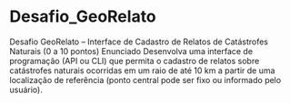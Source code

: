 # Desafio_GeoRelato
Desafio GeoRelato – Interface de Cadastro de Relatos de Catástrofes Naturais (0 a 10 pontos) Enunciado Desenvolva uma interface de programação (API ou CLI) que permita o cadastro de relatos sobre catástrofes naturais ocorridas em um raio de até 10 km a partir de uma localização de referência (ponto central pode ser fixo ou informado pelo usuário).
